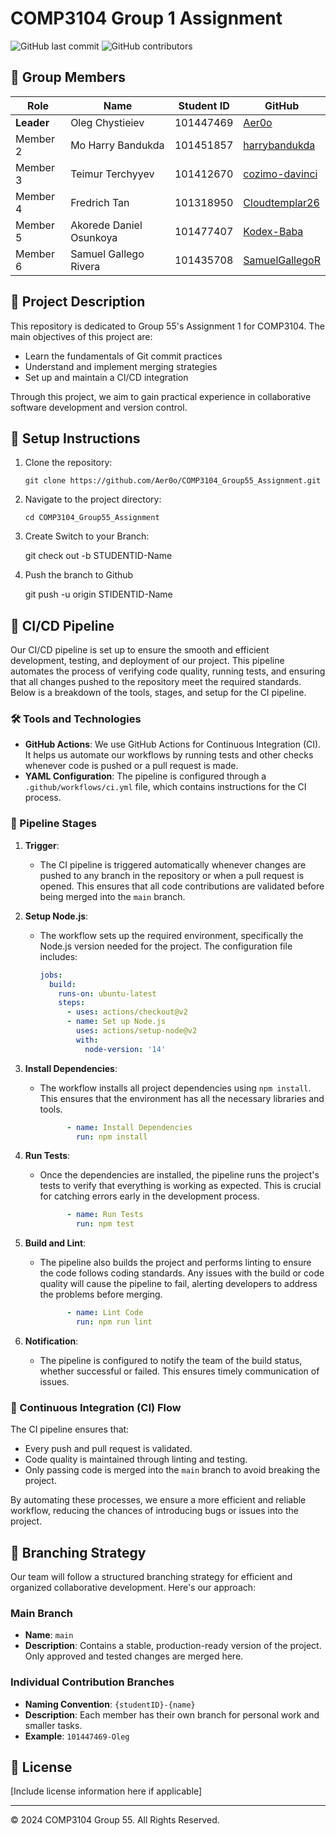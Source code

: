 # COMP3104 Group 1 Assignment

![GitHub last commit](https://img.shields.io/github/last-commit/Aer0o/COMP3104_Group55_Assignment)
![GitHub contributors](https://img.shields.io/github/contributors/Aer0o/COMP3104_Group55_Assignment)

## 👥 Group Members

| Role | Name                    | Student ID | GitHub                                                |
|------|-------------------------|------------|-------------------------------------------------------|
| **Leader** | Oleg Chystieiev         | 101447469  | [Aer0o](https://github.com/Aer0o)                   |
| Member 2 | Mo Harry Bandukda       | 101451857  | [harrybandukda](https://github.com/harrybandukda)     |
| Member 3 | Teimur Terchyyev        | 101412670  | [cozimo-davinci](https://github.com/cozimo-davinci)   |
| Member 4 | Fredrich Tan            | 101318950  | [Cloudtemplar26](https://github.com/Cloudtemplar2615) |
| Member 5 | Akorede Daniel Osunkoya | 101477407  | [Kodex-Baba](https://github.com/Kodex-Baba)           |
| Member 6 | Samuel Gallego Rivera   | 101435708  | [SamuelGallegoR](https://github.com/SamuelGallegoR)   |

## 📝 Project Description

This repository is dedicated to Group 55's Assignment 1 for COMP3104. The main objectives of this project are:

- Learn the fundamentals of Git commit practices
- Understand and implement merging strategies
- Set up and maintain a CI/CD integration

Through this project, we aim to gain practical experience in collaborative software development and version control.

## 🚀 Setup Instructions

1. Clone the repository:
   ```
   git clone https://github.com/Aer0o/COMP3104_Group55_Assignment.git
   ```
2. Navigate to the project directory:
   ```
   cd COMP3104_Group55_Assignment
   ```
3. Create Switch to your Branch:
   
   git check out -b STUDENTID-Name
4. Push the branch to Github

   git push -u origin STIDENTID-Name

## 🔄 CI/CD Pipeline

Our CI/CD pipeline is set up to ensure the smooth and efficient development, testing, and deployment of our project. This pipeline automates the process of verifying code quality, running tests, and ensuring that all changes pushed to the repository meet the required standards. Below is a breakdown of the tools, stages, and setup for the CI pipeline.

### 🛠️ Tools and Technologies

- **GitHub Actions**: We use GitHub Actions for Continuous Integration (CI). It helps us automate our workflows by running tests and other checks whenever code is pushed or a pull request is made.
- **YAML Configuration**: The pipeline is configured through a `.github/workflows/ci.yml` file, which contains instructions for the CI process.

### 🔄 Pipeline Stages

1. **Trigger**: 
   - The CI pipeline is triggered automatically whenever changes are pushed to any branch in the repository or when a pull request is opened. This ensures that all code contributions are validated before being merged into the `main` branch.


2. **Setup Node.js**: 
   - The workflow sets up the required environment, specifically the Node.js version needed for the project. The configuration file includes:
     
     ```yaml
     jobs:
       build:
         runs-on: ubuntu-latest
         steps:
           - uses: actions/checkout@v2
           - name: Set up Node.js
             uses: actions/setup-node@v2
             with:
               node-version: '14'
     ```


3. **Install Dependencies**:
   - The workflow installs all project dependencies using `npm install`. This ensures that the environment has all the necessary libraries and tools.
     
     ```yaml
           - name: Install Dependencies
             run: npm install
     ```


4. **Run Tests**:
   - Once the dependencies are installed, the pipeline runs the project's tests to verify that everything is working as expected. This is crucial for catching errors early in the development process.
     
     ```yaml
           - name: Run Tests
             run: npm test
     ```


5. **Build and Lint**:
   - The pipeline also builds the project and performs linting to ensure the code follows coding standards. Any issues with the build or code quality will cause the pipeline to fail, alerting developers to address the problems before merging.
     
     ```yaml
           - name: Lint Code
             run: npm run lint
     ```


6. **Notification**:
   - The pipeline is configured to notify the team of the build status, whether successful or failed. This ensures timely communication of issues.
   
### 🔁 Continuous Integration (CI) Flow

The CI pipeline ensures that:

- Every push and pull request is validated.
- Code quality is maintained through linting and testing.
- Only passing code is merged into the `main` branch to avoid breaking the project.

By automating these processes, we ensure a more efficient and reliable workflow, reducing the chances of introducing bugs or issues into the project.


## 🌿 Branching Strategy

Our team will follow a structured branching strategy for efficient and organized collaborative development. Here's our approach:

### Main Branch
- **Name**: `main`
- **Description**: Contains a stable, production-ready version of the project. Only approved and tested changes are merged here.

### Individual Contribution Branches
- **Naming Convention**: `{studentID}-{name}`
- **Description**: Each member has their own branch for personal work and smaller tasks.
- **Example**: `101447469-Oleg`

## 📄 License

[Include license information here if applicable]

---

© 2024 COMP3104 Group 55. All Rights Reserved.
